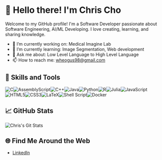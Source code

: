 # 👋 Hello there! I'm Chris Cho

Welcome to my GitHub profile! I'm a Software Developer passionate about Software Engineering, AI/ML Developing. I love creating, learning, and sharing knowledge.

- 🔭 I’m currently working on: Medical Imagine Lab
- 🌱 I’m currently learning: Image Segmentation, Web development
- 💬 Ask me about: Low Level Language to High Level Language
- 📫 How to reach me: [wheogus98@gmail.com](mailto:wheogus98@gmail.com)

## 🚀 Skills and Tools

![C](https://img.shields.io/badge/c-%2300599C.svg?style=for-the-badge&logo=c&logoColor=white)![AssemblyScript](https://img.shields.io/badge/assembly%20script-%23000000.svg?style=for-the-badge&logo=assemblyscript&logoColor=white)![C++](https://img.shields.io/badge/c++-%2300599C.svg?style=for-the-badge&logo=c%2B%2B&logoColor=white)![Java](https://img.shields.io/badge/java-%23ED8B00.svg?style=for-the-badge&logo=openjdk&logoColor=white)![Python](https://img.shields.io/badge/python-3670A0?style=for-the-badge&logo=python&logoColor=ffdd54)![R](https://img.shields.io/badge/r-%23276DC3.svg?style=for-the-badge&logo=r&logoColor=white)![Julia](https://img.shields.io/badge/-Julia-9558B2?style=for-the-badge&logo=julia&logoColor=white)![JavaScript](https://img.shields.io/badge/javascript-%23323330.svg?style=for-the-badge&logo=javascript&logoColor=%23F7DF1E)![HTML5](https://img.shields.io/badge/html5-%23E34F26.svg?style=for-the-badge&logo=html5&logoColor=white)![CSS3](https://img.shields.io/badge/css3-%231572B6.svg?style=for-the-badge&logo=css3&logoColor=white)![LaTeX](https://img.shields.io/badge/latex-%23008080.svg?style=for-the-badge&logo=latex&logoColor=white)![Shell Script](https://img.shields.io/badge/shell_script-%23121011.svg?style=for-the-badge&logo=gnu-bash&logoColor=white)![Docker](https://img.shields.io/badge/docker-%230db7ed.svg?style=for-the-badge&logo=docker&logoColor=white)

## 📈 GitHub Stats

![Chris's Git Stats](https://github-readme-stats.vercel.app/api?username=chris00234&show_icons=true&theme=radical)

## 🌐 Find Me Around the Web

- [LinkedIn](https://www.linkedin.com/in/chris-cho-35051b193/)

